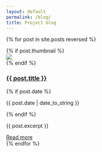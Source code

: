 ```yaml
---
layout: default
permalink: /blog/
title: Project blog
---
```


{% for post in site.posts reversed %}
<div class="card col-md-12 mb-3">
    <div class="card-body">
      {% if post.thumbnail %}
      <div class="float-right">
        <div class="news-thumb p-2 m-2">
          <img src="{{ post.thumbnail }}" class="img img-responsive " />
        </div>
      </div>
      {% endif %}
        <h3><a href="{{site.baseurl}}{{ post.url }}">{{ post.title }}</a></h3>
        {% if post.date %}
        <p>{{ post.date | date_to_string }}</p>
        {% endif %}
        <p>{{ post.excerpt }}</p>
        <a href="{{site.baseurl}}{{ post.url }}" class="btn btn-dark" title="Read more on this article">Read more</a>
    </div>
</div>
{% endfor %}
